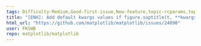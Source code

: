 ```yaml
---
tags: Difficulty-Medium,Good-first-issue,New-feature,topic-rcparams,topic-ticks-axis-labels
title: "[ENH]: Add default kwargs values if figure.suptitle(t, **kwargs) to rcParams and inherit from there."
html_url: "https://github.com/matplotlib/matplotlib/issues/24090"
user: FKSWB
repo: matplotlib/matplotlib
---
```


